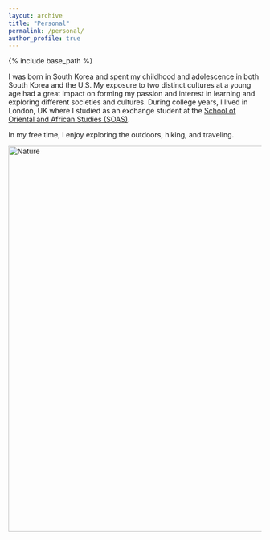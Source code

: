 ```yaml
---
layout: archive
title: "Personal"
permalink: /personal/
author_profile: true
---
```


{% include base_path %}

I was born in South Korea and spent my childhood and adolescence in both South Korea and the U.S. My exposure to two distinct cultures at a young age had a great impact on forming my passion and interest in learning and exploring different societies and cultures. During college years, I lived in London, UK where I studied as an exchange student at the [School of Oriental and African Studies (SOAS)](https://www.soas.ac.uk/). 

In my free time, I enjoy exploring the outdoors, hiking, and traveling.

<a data-flickr-embed="true" data-footer="true" href="https://www.flickr.com/photos/194042153@N07/albums/72157719936428092" title="Nature"><img src="https://live.staticflickr.com/65535/51526400967_af5461e48f_b.jpg" width="1024" height="768" alt="Nature"></a>
